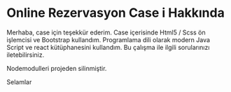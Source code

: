 # Online Rezervasyon Case i Hakkında

Merhaba, case için teşekkür ederim. Case içerisinde Html5 / Scss ön işlemcisi ve Bootstrap kullandım. 
Programlama dili olarak modern Java Script ve react kütüphanesini kullandım. 
Bu çalışma ile ilgili sorularınızı iletebilirsiniz. 

Nodemodulleri projeden silinmiştir. 

Selamlar